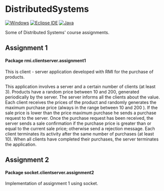 # DistributedSystems

[![Windows](https://img.shields.io/badge/Windows-11-blue?style=flat-square&logo=windows&logoColor=white)](https://www.microsoft.com/windows/) [![Eclipse IDE](https://img.shields.io/badge/Eclipse%20IDE-2021--09-5B69E8?style=flat-square&logo=eclipse-ide&logoColor=white)](https://www.eclipse.org/ide/) [![Java](https://img.shields.io/badge/Java-11-ED8B00?style=flat-square&logo=java&logoColor=white)](https://www.oracle.com/java/technologies/javase-jdk11-downloads.html)

Some of Distributed Systems' course assignments.

## Assignment 1
#### Package rmi.clientserver.assignment1
This is client - server application developed with RMI for the purchase of products. 

This application involves a server and a certain number of clients (at least 3).
Products have a random price between 10 and 200, generated periodically by the server. The server informs all the clients about the value.
Each client receives the prices of the product and randomly generates the maximum purchase price (always in the range between 10 and 200 ).
If the sale price is lower than the price maximum purchase he sends a purchase request to the server.
Once the purchase request has been received, the server sends a sale confirmation if the purchase price is greater than or equal to the current sale price; otherwise send a rejection message.
Each client terminates its activity after the same number of purchases (at least 10). When all clients have completed their purchases, the server terminates the application.


## Assignment 2
#### Package socket.clientserver.assignment2
Implementation of assignment 1 using socket.
